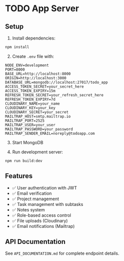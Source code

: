 # TODO App Server

## Setup

1. Install dependencies:
```bash
npm install
```

2. Create `.env` file with:
```env
NODE_ENV=development
PORT=8000
BASE_URL=http://localhost:8000
ORIGIN=http://localhost:3000
DATABASE_URL=mongodb://localhost:27017/todo_app
ACCESS_TOKEN_SECRET=your_secret_here
ACCESS_TOKEN_EXPIRY=15m
REFRESH_TOKEN_SECRET=your_refresh_secret_here
REFRESH_TOKEN_EXPIRY=7d
CLOUDINARY_NAME=your_name
CLOUDINARY_KEY=your_key
CLOUDINARY_SECRET=your_secret
MAILTRAP_HOST=smtp.mailtrap.io
MAILTRAP_PORT=2525
MAILTRAP_USER=your_user
MAILTRAP_PASSWORD=your_password
MAILTRAP_SENDER_EMAIL=noreply@todoapp.com
```

3. Start MongoDB

4. Run development server:
```bash
npm run build:dev
```

## Features
- ✅ User authentication with JWT
- ✅ Email verification
- ✅ Project management
- ✅ Task management with subtasks
- ✅ Notes system
- ✅ Role-based access control
- ✅ File uploads (Cloudinary)
- ✅ Email notifications (Mailtrap)

## API Documentation
See `API_DOCUMENTATION.md` for complete endpoint details.
